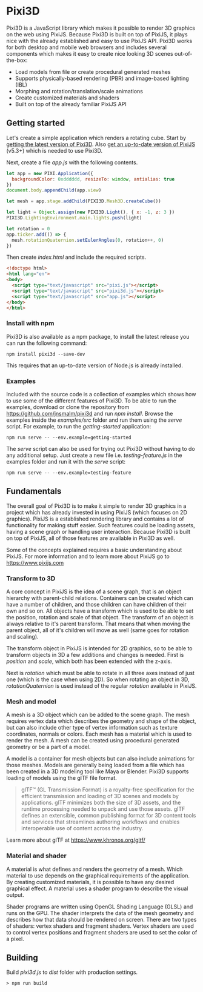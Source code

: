 # Pixi3D
Pixi3D is a JavaScript library which makes it possible to render 3D graphics on 
the web using PixiJS. Because Pixi3D is built on top of PixiJS, it plays nice 
with the already established and easy to use PixiJS API. Pixi3D works for both 
desktop and mobile web browsers and includes several components which makes it 
easy to create nice looking 3D scenes out-of-the-box:

* Load models from file or create procedural generated meshes
* Supports physically-based rendering (PBR) and image-based lighting (IBL)
* Morphing and rotation/translation/scale animations
* Create customized materials and shaders
* Built on top of the already familiar PixiJS API

## Getting started
Let's create a simple application which renders a rotating cube. Start by [getting the latest version of Pixi3D](https://github.com/jnsmalm/pixi3d/releases). Also [get an up-to-date version of PixiJS](https://github.com/pixijs/pixi.js/releases) (v5.3+) which is needed to use Pixi3D.

Next, create a file *app.js* with the following contents.

```javascript
let app = new PIXI.Application({
  backgroundColor: 0xdddddd, resizeTo: window, antialias: true
})
document.body.appendChild(app.view)

let mesh = app.stage.addChild(PIXI3D.Mesh3D.createCube())

let light = Object.assign(new PIXI3D.Light(), { x: -1, z: 3 })
PIXI3D.LightingEnvironment.main.lights.push(light)

let rotation = 0
app.ticker.add(() => {
  mesh.rotationQuaternion.setEulerAngles(0, rotation++, 0)
})
```

Then create *index.html* and include the required scripts.

```html
<!doctype html>
<html lang="en">
<body>
  <script type="text/javascript" src="pixi.js"></script>
  <script type="text/javascript" src="pixi3d.js"></script>
  <script type="text/javascript" src="app.js"></script>
</body>
</html>
```

### Install with npm
Pixi3D is also available as a npm package, to install the latest release you can 
run the following command:

`npm install pixi3d --save-dev`

This requires that an up-to-date version of Node.js is already installed.

### Examples
Included with the source code is a collection of examples which shows how to use
some of the different features of Pixi3D. To be able to run the examples, 
download or clone the repository from https://github.com/jnsmalm/pixi3d and run 
*npm install*. Browse the examples inside the *examples/src* folder and run them 
using the *serve* script. For example, to run the *getting-started* application:

`npm run serve -- --env.example=getting-started`

The *serve* script can also be used for trying out Pixi3D without having to do 
any additional setup. Just create a new file i.e. *testing-feature.js* in the 
examples folder and run it with the *serve* script:

`npm run serve -- --env.example=testing-feature`

## Fundamentals
The overall goal of Pixi3D is to make it simple to render 3D graphics in a 
project which has already invested in using PixiJS (which focuses on 2D 
graphics). PixiJS is a established rendering library and contains a lot of 
functionality for making stuff easier. Such features could be loading assets, 
having a scene graph or handling user interaction. Because Pixi3D is built on 
top of PixiJS, all of those features are available in Pixi3D as well. 

Some of the concepts explained requires a basic understanding about PixiJS. For 
more information and to learn more about PixiJS go to https://www.pixijs.com

### Transform to 3D
A core concept in PixiJS is the idea of a scene graph, that is an object 
hierarchy with parent-child relations. Containers can be created which can have 
a number of children, and those children can have children of their own and so 
on. All objects have a transform which is used to be able to set the position, 
rotation and scale of that object. The transform of an object is always relative 
to it's parent transform. That means that when moving the parent object, all of 
it's children will move as well (same goes for rotation and scaling).

The transform object in PixiJS is intended for 2D graphics, so to be able to 
transform objects in 3D a few additions and changes is needed. First is 
*position* and *scale*, which both has been extended with the z-axis.

Next is *rotation* which must be able to rotate in all three axes instead of 
just one (which is the case when using 2D). So when rotating an object in 3D, 
*rotationQuaternion* is used instead of the regular *rotation* available in 
PixiJS.

### Mesh and model
A mesh is a 3D object which can be added to the scene graph. The mesh requires 
vertex data which describes the geometry and shape of the object, but can also 
include other type of vertex information such as texture coordinates, normals 
or colors. Each mesh has a material which is used to render the mesh. A mesh can 
be created using procedural generated geometry or be a part of a model.

A model is a container for mesh objects but can also include animations for 
those meshes. Models are generally being loaded from a file which has been 
created in a 3D modeling tool like Maya or Blender. Pixi3D supports loading of 
models using the glTF file format.

> glTF™ (GL Transmission Format) is a royalty-free specification for the 
> efficient transmission and loading of 3D scenes and models by applications. 
> glTF minimizes both the size of 3D assets, and the runtime processing needed 
> to unpack and use those assets. glTF defines an extensible, common publishing 
> format for 3D content tools and services that streamlines authoring workflows 
> and enables interoperable use of content across the industry.

Learn more about glTF at https://www.khronos.org/gltf/

### Material and shader
A material is what defines and renders the geometry of a mesh. Which material to 
use depends on the graphical requirements of the application. By creating 
customized materials, it is possible to have any desired graphical effect. A 
material uses a shader program to describe the visual output.

Shader programs are written using OpenGL Shading Language (GLSL) and runs on
the GPU. The shader interprets the data of the mesh geometry and describes how 
that data should be rendered on screen. There are two types of shaders: vertex 
shaders and fragment shaders. Vertex shaders are used to control vertex positions 
and fragment shaders are used to set the color of a pixel.

## Building

Build *pixi3d.js* to *dist* folder with production settings.
```
> npm run build
```